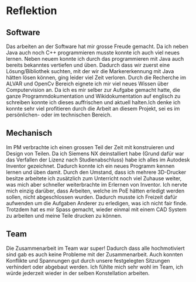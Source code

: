 #   Reflektion

##  Software

Das arbeiten an der Software hat mir grosse Freude gemacht. Da ich neben Java auch noch C++ programmieren musste konnte ich auch viel neues lernen. Neben neuem konnte ich durch das programmieren mit Java auch bereits bekanntes vertiefen und üben. Dadurch dass wir zuerst eine Lösung/Bibliothek suchten, mit der wir die Markererkennung mit Java hätten lösen können, ging leider viel Zeit verloren. Durch die Recherche im ALVAR und OpenCv Bereich eignete ich mir viel neues Wissen über Computervision an. Da ich es mir selber zur Aufgabe gemacht hatte, die ganze Programmdokumentation und Wikidokumentation auf englisch zu schreiben konnte ich dieses auffrischen und aktuell halten.Ich denke ich konnte sehr viel profitieren durch die Arbeit an diesem Projekt, sei es im persönlichen- oder im technischen Bereich.

##  Mechanisch

Im PM verbrachte ich einen grossen Teil der Zeit mit konstruieren und Design von Teilen. Da ich Siemens NX deinstalliert habe (Grund dafür war das Verfallen der Lizenz nach Studienabschluss) habe ich alles im Autodesk Inventor gezeichnet. Dadurch konnte ich ein neues Programm kennen lernen und üben damit. Durch den Umstand, dass ich mehrere 3D-Drucker besitze arbeitete ich zusätzlich zum Unterricht noch viel Zuhause weiter, was mich aber schneller weiterbrachte im Erlernen von Inventor. Ich nervte mich einzig darüber, dass Arbeiten, welche im PoE hätten erledigt werden sollen, nicht abgeschlossen wurden. Dadurch musste ich Freizeit dafür aufwenden um die Aufgaben Anderer zu erledigen, was ich nicht fair finde. Trotzdem hat es mir Spass gemacht, wieder einmal mit einem CAD System zu arbeiten und meine Teile drucken zu können.


##  Team

Die Zusammenarbeit im Team war super! Dadurch dass alle hochmotiviert sind gab es auch keine Probleme mit der Zusammenarbeit. Auch konnten Konflikte und Spannungen gut durch unsere festgelegten Sitzungen verhindert oder abgebaut werden. Ich fühlte mich sehr wohl im Team, ich würde jederzeit wieder in der selben Konstellation arbeiten.

